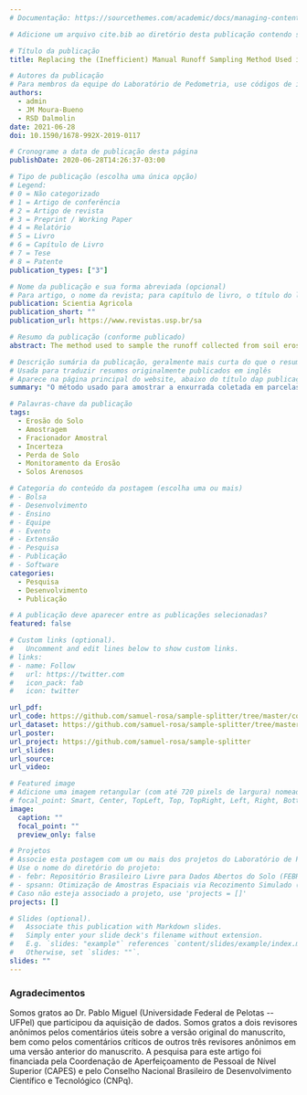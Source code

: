 ```yaml
---
# Documentação: https://sourcethemes.com/academic/docs/managing-content/

# Adicione um arquivo cite.bib ao diretório desta publicação contendo seus dados bibliográficos

# Título da publicação
title: Replacing the (Inefficient) Manual Runoff Sampling Method Used in Brazil – A Prototype Sample Splitter

# Autores da publicação
# Para membros da equipe do Laboratório de Pedometria, use códigos de identificação conforme 'content/authors'
authors:
  - admin
  - JM Moura-Bueno
  - RSD Dalmolin
date: 2021-06-28
doi: 10.1590/1678-992X-2019-0117

# Cronograme a data de publicação desta página
publishDate: 2020-06-28T14:26:37-03:00

# Tipo de publicação (escolha uma única opção)
# Legend:
# 0 = Não categorizado
# 1 = Artigo de conferência
# 2 = Artigo de revista
# 3 = Preprint / Working Paper
# 4 = Relatório
# 5 = Livro
# 6 = Capítulo de Livro
# 7 = Tese
# 8 = Patente
publication_types: ["3"]

# Nome da publicação e sua forma abreviada (opcional)
# Para artigo, o nome da revista; para capítulo de livro, o título do livro; para artigo de conferência, o nome da conferência
publication: Scientia Agricola
publication_short: ""
publication_url: https://www.revistas.usp.br/sa

# Resumo da publicação (conforme publicado)
abstract: The method used to sample the runoff collected from soil erosion plots can be a significant source of error. In this study, we performed a laboratory experiment to evaluate the efficiency of the runoff sampling method most commonly used in Brazil. It is based on the manual homogenization and sampling of the collected runoff. Using soil material with 583 g kg<sup>-1</sup> of sand and 89 g kg<sup>-1</sup> of clay, the manual sampling method was tested for its ability to produce representative samples of artificial suspensions with a concentration of 2, 10 and 50 g L<sup>-1</sup> of total solids. An underestimation of 30 % or more of the concentration of total solids was observed, with a variation of the same magnitude (CV between 20 and 45 %). We then developed a prototype sample splitter to replace the manual sampling method and tested it using the same artificial suspensions. The splitter was efficient in producing samples representative of the artificial suspensions, even without altering the particle size distribution of the total solids. Both absolute percentage errors (|< 5 %|) and the variation between five replicates (CV < 3 %) were small. The problems with the manual method are due to the inefficient homogenization that facilitates the differential sedimentation of particles of different sizes. If these problems are also found in other areas, then the prototype that we developed is a reasonable alternative.

# Descrição sumária da publicação, geralmente mais curta do que o resumo publicado
# Usada para traduzir resumos originalmente publicados em inglês
# Aparece na página principal do website, abaixo do título dap publicação
summary: "O método usado para amostrar a enxurrada coletada em parcelas de erosão é importante fonte de erro. Realizamos um experimento para avaliar a eficiência do método de amostragem manual de enxurrada usado no Brasil. Observamos uma subestimação de 30% ou mais da concentração de sólidos totais. Como solução, desenvolvemos um fracionador de amostras para substituir o método de amostragem manual. Ele produziu amostras representativas sem alterar a distribuição de tamanho de partícula dos sólidos totais. Se os problemas com o método manual forem encontrados em outras áreas, o equipamento que desenvolvemos é uma alternativa razoável."

# Palavras-chave da publicação
tags:
  - Erosão do Solo
  - Amostragem
  - Fracionador Amostral
  - Incerteza
  - Perda de Solo
  - Monitoramento da Erosão
  - Solos Arenosos

# Categoria do conteúdo da postagem (escolha uma ou mais)
# - Bolsa
# - Desenvolvimento
# - Ensino
# - Equipe
# - Evento
# - Extensão
# - Pesquisa
# - Publicação
# - Software
categories:
  - Pesquisa
  - Desenvolvimento
  - Publicação

# A publicação deve aparecer entre as publicações selecionadas?
featured: false

# Custom links (optional).
#   Uncomment and edit lines below to show custom links.
# links:
# - name: Follow
#   url: https://twitter.com
#   icon_pack: fab
#   icon: twitter

url_pdf:
url_code: https://github.com/samuel-rosa/sample-splitter/tree/master/code
url_dataset: https://github.com/samuel-rosa/sample-splitter/tree/master/data
url_poster:
url_project: https://github.com/samuel-rosa/sample-splitter
url_slides:
url_source:
url_video:

# Featured image
# Adicione uma imagem retangular (com até 720 pixels de largura) nomeada 'featured' ao diretório desta publicação
# focal_point: Smart, Center, TopLeft, Top, TopRight, Left, Right, BottomLeft, Bottom, BottomRight
image:
  caption: ""
  focal_point: ""
  preview_only: false

# Projetos
# Associe esta postagem com um ou mais dos projetos do Laboratório de Pedometria
# Use o nome do diretório do projeto:
# - febr: Repositório Brasileiro Livre para Dados Abertos do Solo (FEBR)
# - spsann: Otimização de Amostras Espaciais via Recozimento Simulado (SPSANN)
# Caso não esteja associado a projeto, use 'projects = []'
projects: []

# Slides (optional).
#   Associate this publication with Markdown slides.
#   Simply enter your slide deck's filename without extension.
#   E.g. `slides: "example"` references `content/slides/example/index.md`.
#   Otherwise, set `slides: ""`.
slides: ""
---
```


### Agradecimentos

Somos gratos ao Dr. Pablo Miguel (Universidade Federal de Pelotas -- UFPel) que participou da aquisição de dados. Somos gratos a dois revisores anônimos pelos comentários úteis sobre a versão original do manuscrito, bem como pelos comentários críticos de outros três revisores anônimos em uma versão anterior do manuscrito. A pesquisa para este artigo foi financiada pela Coordenação de Aperfeiçoamento de Pessoal de Nível Superior (CAPES) e pelo Conselho Nacional Brasileiro de Desenvolvimento Científico e Tecnológico (CNPq).

